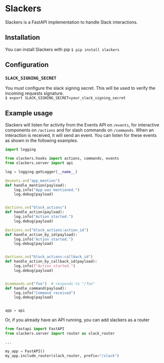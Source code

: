 # Slackers

Slackers is a FastAPI implementation to handle Slack interactions.  
## Installation
You can install Slackers with pip
`$ pip install slackers`

## Configuration
### `SLACK_SIGNING_SECRET`
You must configure the slack signing secret. This will be used to 
verify the incoming requests signature.   
`$ export SLACK_SIGNING_SECRET=your_slack_signing_secret`

## Example usage
Slackers will listen for activity from the Events API on `/events`, for
interactive components on `/actions` and for slash commands on `/commands`.
When an interaction is received, it will send an event. You can listen
for these events as shown in the following examples.

```python
import logging

from slackers.hooks import actions, commands, events
from slackers.server import api

log = logging.getLogger(__name__)

@events.on("app_mention")
def handle_mention(payload):
    log.info("App was mentioned.")
    log.debug(payload)


@actions.on("block_actions")
def handle_action(payload):
    log.info("Action started.")
    log.debug(payload)

@actions.on("block_actions:action_id")
def handle_action_by_id(payload):
    log.info("Action started.")
    log.debug(payload)


@actions.on("block_actions:callback_id")
def handle_action_by_callback_id(payload):
    log.info(f"Action started.")
    log.debug(payload)


@commands.on("foo")  # responds to "/foo"  
def handle_command(payload):
    log.info("Command received")
    log.debug(payload)


app = api
```

Or, if you already have an API running, you can add slackers as a router
```python
from fastapi import FastAPI
from slackers.server import router as slack_router

...

my_app = FastAPI()
my_app.include_router(slack_router, prefix="/slack")
```
